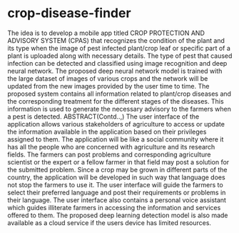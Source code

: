 # crop-disease-finder
The idea is to develop a mobile app titled CROP PROTECTION AND ADVISORY SYSTEM (CPAS) that recognizes the condition of the plant and its type when the image of pest infected plant/crop leaf or specific part of a plant is uploaded along with necessary details.  The type of pest that caused infection can be detected and classified using image recognition and deep neural network. The proposed deep neural network model is trained with the large dataset of images of various crops and the network will be updated from the new images provided by the user time to time.  The proposed system contains all information related to plant/crop diseases and the corresponding treatment for the different stages of the diseases. This information is used to generate the necessary advisory to the farmers when a pest is detected.  ABSTRACT(Contd..,)  The user interface of the application allows various stakeholders of agriculture to access or update the information available in the application based on their privileges assigned to them.  The application will be like a social community where it has all the people who are concerned with agriculture and its research fields.  The farmers can post problems and corresponding agriculture scientist or the expert or a fellow farmer in that field may post a solution for the submitted problem. Since a crop may be grown in different parts of the country, the application will be developed in such way that language does not stop the farmers to use it.  The user interface will guide the farmers to select their preferred language and post their requirements or problems in their language.  The user interface also contains a personal voice assistant which guides illiterate farmers in accessing the information and services offered to them.  The proposed deep learning detection model is also made available as a cloud service if the users device has limited resources.
